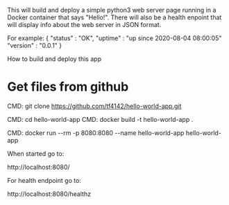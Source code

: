 This will build and deploy a simple python3 web server page 
running in a Docker container that says "Hello!".
There will also be a health enpoint that will display info about the web server in JSON format.

For example:
{
  "status" :  "OK",
  "uptime" :  "up since 2020-08-04 08:00:05"
  "version" : "0.0.1"
}

How to build and deploy this app

# Get files from github
CMD: git clone https://github.com/tf4142/hello-world-app.git

CMD: cd hello-world-app
CMD: docker build -t hello-world-app .

CMD: docker run  --rm -p 8080:8080 --name hello-world-app hello-world-app

When started go to:

http://localhost:8080/

For health endpoint go to:

http://localhost:8080/healthz
